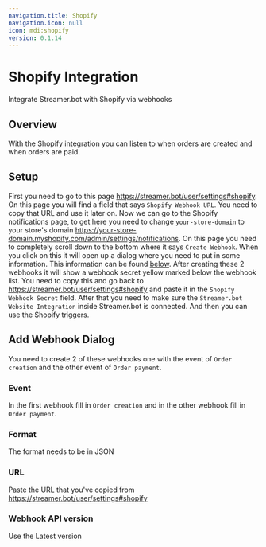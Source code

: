 ```yaml
---
navigation.title: Shopify
navigation.icon: null
icon: mdi:shopify
version: 0.1.14
---
```


# Shopify Integration
Integrate Streamer.bot with Shopify via webhooks

## Overview
With the Shopify integration you can listen to when orders are created and when orders are paid.

## Setup
First you need to go to this page https://streamer.bot/user/settings#shopify. On this page you will find a field that says `Shopify Webhook URL`. You need to copy that URL and use it later on. Now we can go to the Shopify notifications page, to get here you need to change `your-store-domain` to your store's domain https://your-store-domain.myshopify.com/admin/settings/notifications. On this page you need to completely scroll down to the bottom where it says `Create Webhook`. When you click on this it will open up a dialog where you need to put in some information. This information can be found [below](#add-webhook-dialog). After creating these 2 webhooks it will show a webhook secret yellow marked below the webhook list. You need to copy this and go back to https://streamer.bot/user/settings#shopify and paste it in the `Shopify Webhook Secret` field. After that you need to make sure the `Streamer.bot Website Integration` inside Streamer.bot is connected. And then you can use the Shopify triggers.

## Add Webhook Dialog
You need to create 2 of these webhooks one with the event of `Order creation` and the other event of  `Order payment`.

### Event
In the first webhook fill in `Order creation` and in the other webhook fill in `Order payment`.

### Format
The format needs to be in JSON

### URL
Paste the URL that you've copied from https://streamer.bot/user/settings#shopify

### Webhook API version
Use the Latest version
